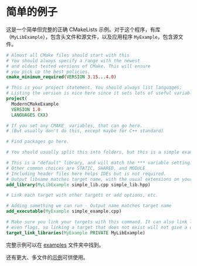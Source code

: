 # 简单的例子

这是一个简单但完整的正确 CMakeLists 示例。对于这个程序，有库（`MyLibExample`），包含头文件和源文件，以及应用程序 `MyExample`，包含源文件。

```cmake
# Almost all CMake files should start with this
# You should always specify a range with the newest
# and oldest tested versions of CMake. This will ensure
# you pick up the best policies.
cmake_minimum_required(VERSION 3.15...4.0)

# This is your project statement. You should always list languages;
# Listing the version is nice here since it sets lots of useful variables
project(
  ModernCMakeExample
  VERSION 1.0
  LANGUAGES CXX)

# If you set any CMAKE_ variables, that can go here.
# (But usually don't do this, except maybe for C++ standard)

# Find packages go here.

# You should usually split this into folders, but this is a simple example

# This is a "default" library, and will match the *** variable setting.
# Other common choices are STATIC, SHARED, and MODULE
# Including header files here helps IDEs but is not required.
# Output libname matches target name, with the usual extensions on your system
add_library(MyLibExample simple_lib.cpp simple_lib.hpp)

# Link each target with other targets or add options, etc.

# Adding something we can run - Output name matches target name
add_executable(MyExample simple_example.cpp)

# Make sure you link your targets with this command. It can also link libraries and
# even flags, so linking a target that does not exist will not give a configure-time error.
target_link_libraries(MyExample PRIVATE MyLibExample)
```

完整示例可以在 [examples](https://gitlab.com/CLIUtils/modern-cmake/tree/master/examples/simple-project) 文件夹中找到。

还有更大、多文件的[示例](https://gitlab.com/CLIUtils/modern-cmake/tree/master/examples/extended-project)可供使用。